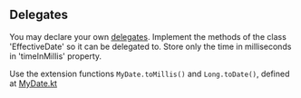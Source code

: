 ## Delegates

You may declare your own [delegates](delegates).
Implement the methods of the class 'EffectiveDate' so it can be delegated to.
Store only the time in milliseconds in 'timeInMillis' property.

Use the extension functions `MyDate.toMillis()` and `Long.toDate()`, defined at
[MyDate.kt](my_date_file)